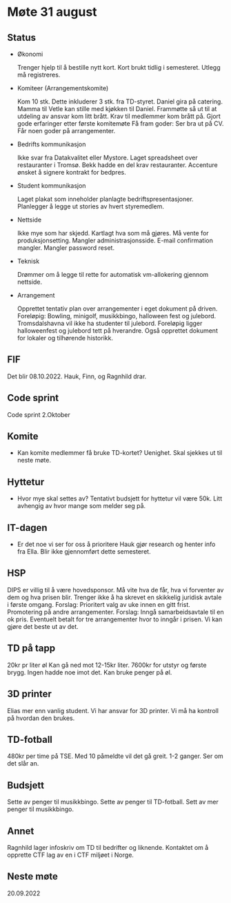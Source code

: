 # Møte 31 august 
## Status
 - Økonomi

   Trenger hjelp til å bestille nytt kort.
   Kort brukt tidlig i semesteret. Utlegg må registreres.

 - Komiteer (Arrangementskomite)

   Kom 10 stk. Dette inkluderer 3 stk. fra TD-styret.
   Daniel gira på catering.
   Mamma til Vetle kan stille med kjøkken til Daniel.
   Frammøtte så ut til at utdeling av ansvar kom litt brått. Krav til medlemmer kom brått på.
   Gjort gode erfaringer etter første komitemøte
   Få fram goder:
   Ser bra ut på CV. Får noen goder på arrangementer.

 - Bedrifts kommunikasjon

   Ikke svar fra Datakvalitet eller Mystore.
   Laget spreadsheet over restauranter i Tromsø. Bekk hadde en del krav restauranter.
   Accenture ønsket å signere kontrakt for bedpres.

 - Student kommunikasjon

   Laget plakat som inneholder planlagte bedriftspresentasjoner.
   Planlegger å legge ut stories av hvert styremedlem.
 - Nettside

   Ikke mye som har skjedd. Kartlagt hva som må gjøres. Må vente for produksjonsetting.
   Mangler administrasjonsside. E-mail confirmation mangler. Mangler password reset.

 - Teknisk

   Drømmer om å legge til rette for automatisk vm-allokering gjennom nettside.

 - Arrangement

   Opprettet tentativ plan over arrangementer i eget dokument på driven.
   Foreløpig: Bowling, minigolf, musikkbingo, halloween fest og julebord.
   Tromsdalshavna vil ikke ha studenter til julebord.
   Foreløpig ligger halloweenfest og julebord tett på hverandre.
   Også opprettet dokument for lokaler og tilhørende historikk.

## FIF
Det blir 08.10.2022. Hauk, Finn, og Ragnhild drar.

## Code sprint
Code sprint 2.Oktober

## Komite
- Kan komite medlemmer få bruke TD-kortet?
Uenighet. Skal sjekkes ut til neste møte.

## Hyttetur
- Hvor mye skal settes av?
Tentativt budsjett for hyttetur vil være 50k. Litt avhengig av hvor mange som melder seg på.

## IT-dagen
- Er det noe vi ser for oss å prioritere
Hauk gjør research og henter info fra Ella. Blir ikke gjennomført dette semesteret.

## HSP
DIPS er villig til å være hovedsponsor.
Må vite hva de får, hva vi forventer av dem og hva prisen blir.
Trenger ikke å ha skrevet en skikkelig juridisk avtale i første omgang.
Forslag: Prioritert valg av uke innen en gitt frist. Promotering på andre arrangementer.
Forslag: Inngå samarbeidsavtale til en ok pris. Eventuelt betalt for tre arrangementer hvor to inngår i prisen. Vi kan gjøre det beste ut av det.

## TD på tapp
20kr pr liter øl
Kan gå ned mot 12-15kr liter.
7600kr for utstyr og første brygg.
Ingen hadde noe imot det. Kan bruke penger på øl.

## 3D printer
Elias mer enn vanlig student.
Vi har ansvar for 3D printer. Vi må ha kontroll på hvordan den brukes.

## TD-fotball
480kr per time på TSE.
Med 10 påmeldte vil det gå greit.
1-2 ganger. Ser om det slår an.

## Budsjett
Sette av penger til musikkbingo.
Sette av penger til TD-fotball.
Sett av mer penger til musikkbingo.

## Annet
Ragnhild lager infoskriv om TD til bedrifter og liknende.
Kontaktet om å opprette CTF lag av en i CTF miljøet i Norge.

## Neste møte
20.09.2022